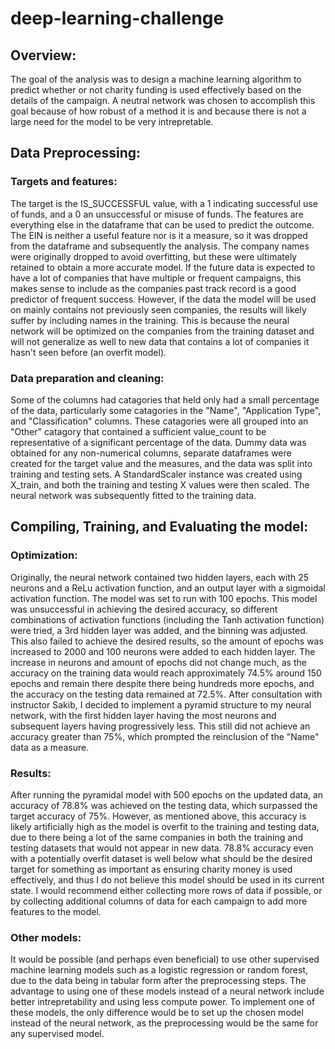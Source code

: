# deep-learning-challenge

## Overview: 

The goal of the analysis was to design a machine learning algorithm to predict whether or not charity funding is used effectively based on the details of the campaign. A neutral network was chosen to accomplish this goal because of how robust of a method it is and because there is not a large need for the model to be very intrepretable.

## Data Preprocessing:

### Targets and features:
The target is the IS_SUCCESSFUL value, with a 1 indicating successful use of funds, and a 0 an unsuccessful or misuse of funds. The features are everything else in the dataframe that can be used to predict the outcome. The EIN is neither a useful feature nor is it a measure, so it was dropped from the dataframe and subsequently the analysis. The company names were originally dropped to avoid overfitting, but these were ultimately retained to obtain a more accurate model. If the future data is expected to have a lot of companies that have multiple or frequent campaigns, this makes sense to include as the companies past track record is a good predictor of frequent success. However, if the data the model will be used on mainly contains not previously seen companies, the results will likely suffer by including names in the training. This is because the neural network will be optimized on the companies from the training dataset and will not generalize as well to  new data that contains a lot of companies it hasn't seen before (an overfit model). 

### Data preparation and cleaning:
Some of the columns had catagories that held only had a small percentage of the data, particularly some catagories in the "Name", "Application Type", and "Classification" columns. These catagories were all grouped into an "Other" catagory that contained a sufficient value_count to be representative of a significant percentage of the data. Dummy data was obtained for any non-numerical columns, separate dataframes were created for the target value and the measures, and the data was split into training and testing sets. A StandardScaler instance was created using X_train, and both the training and testing X values were then scaled. The neural network was subsequently fitted to the training data. 

## Compiling, Training, and Evaluating the model:

### Optimization:
Originally, the neural network contained two hidden layers, each with 25 neurons and a ReLu activation function, and an output layer with a sigmoidal activation function. The model was set to run with 100 epochs. This model was unsuccessful in achieving the desired accuracy, so different combinations of activation functions (including the Tanh activation function) were tried, a 3rd hidden layer was added, and the binning was adjusted. This also failed to achieve the desired results, so the amount of epochs was increased to 2000 and 100 neurons were added to each hidden layer. The increase in neurons and amount of epochs did not change much, as the accuracy on the training data would reach approximately 74.5% around 150 epochs and remain there despite there being hundreds more epochs, and the accuracy on the testing data remained at 72.5%. After consultation with instructor Sakib, I decided to implement a pyramid structure to my neural network, with the first hidden layer having the most neurons and subsequent layers having progressively less. This still did not achieve an accuracy greater than 75%, which prompted the reinclusion of the "Name" data as a measure. 

### Results:
After running the pyramidal model with 500 epochs on the updated data, an accuracy of 78.8% was achieved on the testing data, which surpassed the target accuracy of 75%. However, as mentioned above, this accuracy is likely artificially high as the model is overfit to the training and testing data, due to there being a lot of the same companies in both the training and testing datasets that would not appear in new data. 78.8% accuracy even with a potentially overfit dataset is well below what should be the desired target for something as important as ensuring charity money is used effectively, and thus I do not believe this model should be used in its current state. I would recommend either collecting more rows of data if possible, or by collecting additional columns of data for each campaign to add more features to the model.

### Other models:

It would be possible (and perhaps even beneficial) to use other supervised machine learning models such as a logistic regression or random forest, due to the data being in tabular form after the preprocessing steps. The advantage to using one of these models instead of a neural network include better intrepretability and using less compute power. To implement one of these models, the only difference would be to set up the chosen model instead of the neural network, as the preprocessing would be the same for any supervised model.
